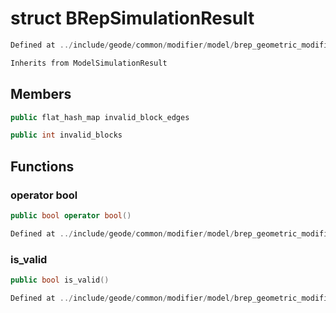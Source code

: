 # struct BRepSimulationResult

```cpp
Defined at ../include/geode/common/modifier/model/brep_geometric_modifier_simulation.h#32
```

```cpp
Inherits from ModelSimulationResult
```



## Members

```cpp
public flat_hash_map invalid_block_edges

```

```cpp
public int invalid_blocks

```



## Functions

### operator bool

```cpp
public bool operator bool()
```

```cpp
Defined at ../include/geode/common/modifier/model/brep_geometric_modifier_simulation.h#34
```

### is_valid

```cpp
public bool is_valid()
```

```cpp
Defined at ../include/geode/common/modifier/model/brep_geometric_modifier_simulation.h#39
```



